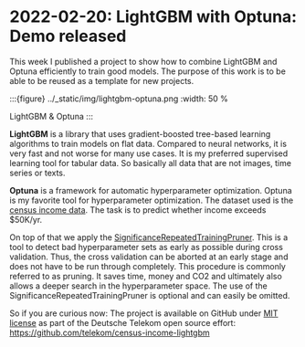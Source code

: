 # 2022-02-20: LightGBM with Optuna: Demo released

This week I published a project to show how to combine
LightGBM and Optuna efficiently to train good models.
The purpose of this work is to be able to be reused as a template for new projects.

:::{figure} ../_static/img/lightgbm-optuna.png
:width: 50 %

LightGBM & Optuna
:::

**LightGBM** is a library that uses gradient-boosted tree-based learning algorithms to train models on flat data.
Compared to neural networks, it is very fast and not worse for many use cases.
It is my preferred supervised learning tool for tabular data.
So basically all data that are not images, time series or texts.

**Optuna** is a framework for automatic hyperparameter optimization.
Optuna is my favorite tool for hyperparameter optimization.
The dataset used is the [census income data](https://archive-beta.ics.uci.edu/ml/datasets/census+income).
The task is to predict whether income exceeds $50K/yr.

On top of that we apply the
[SignificanceRepeatedTrainingPruner](https://telekom.github.io/HPOflow/doc/SignificanceRepeatedTrainingPruner.html#significancerepeatedtrainingpruner-doc).
This is a tool to detect bad hyperparameter sets as early as possible during cross validation.
Thus, the cross validation can be aborted at an early stage and does not have to be run through completely.
This procedure is commonly referred to as pruning.
It saves time, money and CO2 and ultimately also allows a deeper search in the hyperparameter space.
The use of the SignificanceRepeatedTrainingPruner is optional and can easily be omitted.

So if you are curious now: The project is available on GitHub under [MIT license](https://opensource.org/licenses/MIT)
as part of the Deutsche Telekom open source effort: <https://github.com/telekom/census-income-lightgbm>
